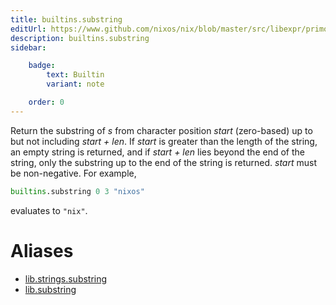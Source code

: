 ```yaml
---
title: builtins.substring
editUrl: https://www.github.com/nixos/nix/blob/master/src/libexpr/primops.cc
description: builtins.substring
sidebar:

    badge:
        text: Builtin
        variant: note

    order: 0
---
```


Return the substring of *s* from character position *start*
(zero-based) up to but not including *start + len*. If *start* is
greater than the length of the string, an empty string is returned,
and if *start + len* lies beyond the end of the string, only the
substring up to the end of the string is returned. *start* must be
non-negative. For example,

```nix
builtins.substring 0 3 "nixos"
```

evaluates to `"nix"`.


# Aliases

- [lib.strings.substring](reference/lib/strings/lib-strings-substring)
- [lib.substring](reference/lib/lib-substring)


